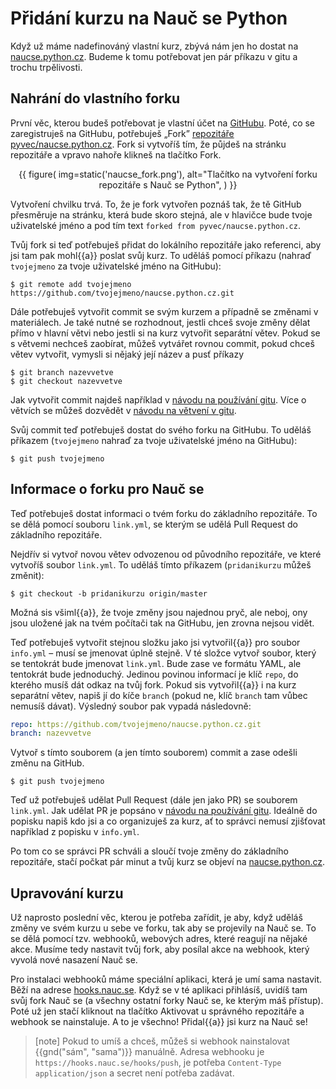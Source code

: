 # Přidání kurzu na Nauč se Python

Když už máme nadefinováný vlastní kurz, zbývá nám jen ho dostat na [naucse.python.cz](https://naucse.python.cz/).
Budeme k tomu potřebovat jen pár příkazu v gitu a trochu trpělivosti.

## Nahrání do vlastního forku

První věc, kterou budeš potřebovat je vlastní účet na [GitHubu](https://github.com/).
Poté, co se zaregistruješ na GitHubu, potřebuješ „Fork” [repozitáře pyvec/naucse.python.cz](https://github.com/pyvec/naucse.python.cz).
Fork si vytvoříš tím, že půjdeš na stránku repozitáře a vpravo nahoře klikneš na tlačítko Fork.

<div style="text-align: center">
{{ figure(
    img=static('naucse_fork.png'),
    alt="Tlačítko na vytvoření forku repozitáře s Nauč se Python",
) }}
</div>

Vytvoření chvilku trvá.
To, že je fork vytvořen poznáš tak, že tě GitHub přesměruje na stránku, která bude skoro stejná, ale v hlavičce bude tvoje uživatelské jméno a pod tím text `forked from pyvec/naucse.python.cz`.

Tvůj fork si teď potřebuješ přidat do lokálního repozitáře jako referenci, aby jsi tam pak mohl{{a}} poslat svůj kurz.
To uděláš pomocí příkazu (nahraď `tvojejmeno` za tvoje uživatelské jméno na GitHubu):

```console
$ git remote add tvojejmeno https://github.com/tvojejmeno/naucse.python.cz.git
```

Dále potřebuješ vytvořit commit se svým kurzem a případně se změnami v materiálech.
Je také nutné se rozhodnout, jestli chceš svoje změny dělat přímo v hlavní větvi nebo jestli si na kurz vytvořit separátní větev.
Pokud se s větvemi nechceš zaobírat, můžeš vytvářet rovnou commit, pokud chceš větev vytvořit, vymysli si nějaký její název a pusť příkazy

```console
$ git branch nazevvetve
$ git checkout nazevvetve
```

Jak vytvořit commit najdeš například v [návodu na používání gitu]({{lesson_url("git/git-collaboration-2in1")}}).
Více o větvích se můžeš dozvědět v [návodu na větvení v gitu]({{lesson_url("git/branching")}}).

Svůj commit teď potřebuješ dostat do svého forku na GitHubu.
To uděláš příkazem (`tvojejmeno` nahraď za tvoje uživatelské jméno na GitHubu):

```console
$ git push tvojejmeno
```

## Informace o forku pro Nauč se

Teď potřebuješ dostat informaci o tvém forku do základního repozitáře.
To se dělá pomocí souboru `link.yml`, se kterým se udělá Pull Request do základního repozitáře.

Nejdřív si vytvoř novou větev odvozenou od původního repozitáře, ve které vytvoříš soubor `link.yml`.
To uděláš tímto příkazem (`pridanikurzu` můžeš změnit):

```console
$ git checkout -b pridanikurzu origin/master
```

Možná sis všiml{{a}}, že tvoje změny jsou najednou pryč, ale neboj, ony jsou uložené jak na tvém počítači tak na GitHubu, jen zrovna nejsou vidět.

Teď potřebuješ vytvořit stejnou složku jako jsi vytvořil{{a}} pro soubor `info.yml` – musí se jmenovat úplně stejně.
V té složce vytvoř soubor, který se tentokrát bude jmenovat `link.yml`.
Bude zase ve formátu YAML, ale tentokrát bude jednoduchý.
Jedinou povinou informací je klíč `repo`, do kterého musíš dát odkaz na tvůj fork.
Pokud sis vytvořil{{a}} i na kurz separátní větev, napiš jí do kíče `branch` (pokud ne, klíč `branch` tam vůbec nemusíš dávat).
Výsledný soubor pak vypadá následovně:

```yaml
repo: https://github.com/tvojejmeno/naucse.python.cz.git
branch: nazevvetve
```

Vytvoř s tímto souborem (a jen tímto souborem) commit a zase odešli změnu na GitHub.

```console
$ git push tvojejmeno
```

Teď už potřebuješ udělat Pull Request (dále jen jako PR) se souborem `link.yml`.
Jak udělat PR je popsáno v [návodu na používání gitu]({{lesson_url("git/git-collaboration-2in1")}}).
Ideálně do popisku napiš kdo jsi a co organizuješ za kurz, ať to správci nemusí zjišťovat například z popisku v `info.yml`.

Po tom co se správci PR schváli a sloučí tvoje změny do základního repozitáře, stačí počkat pár minut a tvůj kurz se objeví na [naucse.python.cz](https://naucse.python.cz/).

## Upravování kurzu

Už naprosto poslední věc, kterou je potřeba zařídit, je aby, když uděláš změny ve svém kurzu u sebe ve forku, tak aby se projevily na Nauč se.
To se dělá pomocí tzv. webhooků, webových adres, které reagují na nějaké akce.
Musíme tedy nastavit tvůj fork, aby posílal akce na webhook, který vyvolá nové nasazení Nauč se.

Pro instalaci webhooků máme speciální aplikaci, která je umí sama nastavit.
Běží na adrese [hooks.nauc.se](https://hooks.nauc.se).
Když se v té aplikaci přihlásíš, uvidíš tam svůj fork Nauč se (a všechny ostatní forky Nauč se, ke kterým máš přístup).
Poté už jen stačí kliknout na tlačítko Aktivovat u správného repozitáře a webhook se nainstaluje.
A to je všechno! Přidal{{a}} jsi kurz na Nauč se!

> [note]
> Pokud to umíš a chceš, můžeš si webhook nainstalovat {{gnd("sám", "sama")}} manuálně.
> Adresa webhooku je `https://hooks.nauc.se/hooks/push`, je potřeba `Content-Type` `application/json` a secret není potřeba zadávat.
